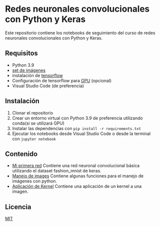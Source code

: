 # Redes neuronales convolucionales con Python y Keras

Este repositorio contiene los notebooks de seguimiento del curso de redes neuronales convolucionales con Python y Keras.

## Requisitos
- Python 3.9
- [set de imágenes](https://www.kaggle.com/datasets/alarcon7a/cnn-data-sources)
- instalación de [tensorflow](https://www.tensorflow.org/install)
- Configuración de tensorflow para [GPU](https://www.tensorflow.org/install/gpu) (opcional)
- Visual Studio Code (de preferencia)

## Instalación
1. Clonar el repositorio
2. Crear un entorno virtual con Python 3.9 de preferencia utilizando conda(si se utilizará GPU)
3. Instalar las dependencias con `pip install -r requirements.txt`
4. Ejecutar los notebooks desde Visual Studio Code o desde la terminal con `jupyter notebook`

## Contenido
- [Mi primera red](/notebooks/Mi%20primera%20red.ipynb) Contiene una red neuronal convolucional básica utilizando el dataset fashion_mnist de keras.
- [Manejo de images](/notebooks/Manejo%20de%20images.ipynb) Contiene algunas funciones para el manejo de imágenes con python.
- [Aplicación de Kernel](/notebooks/Aplicación%20de%20Kernel.ipynb) Contiene una aplicación de un kernel a una imagen.


## Licencia
[MIT](https://choosealicense.com/licenses/mit/)